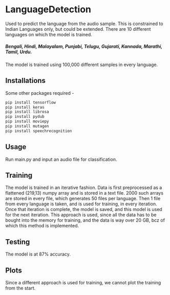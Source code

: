 # LanguageDetection
Used to predict the language from the audio sample. This is constrained to Indian Languages only, but could be extended. 
There are 10 different languages on which the model is trained.
##### Bengali, Hindi, Malayalam, Punjabi, Telugu, Gujarati, Kannada, Marathi, Tamil, Urdu.
The model is trained using 100,000 different samples in every language.

## Installations
Some other packages required - 
```bash
pip install tensorflow
pip install keras
pip install librosa
pip install pydub
pip install moviepy
pip install mutagen
pip install speechrecognition
```
## Usage
Run main.py and input an audio file for classification.

## Training

The model is trained in an iterative fashion. Data is first preprocessed as a flattened (219,13) numpy array and is stored in a text file. 2000 such arrays are stored in every file, which generates 50 files per language.
Then 1 file from every language is taken, and is used for training, in every iteration. Once that iteration is complete, the model is saved, and this model is used
for the next iteration.
This approach is used, since all the data has to be bought into the memory for training, and the data is way over 20 GB, bcz of which this method is implemented.

## Testing
The model is at 87% accuracy. 

## Plots
Since a different approach is used for training, we cannot plot the training from the start.
